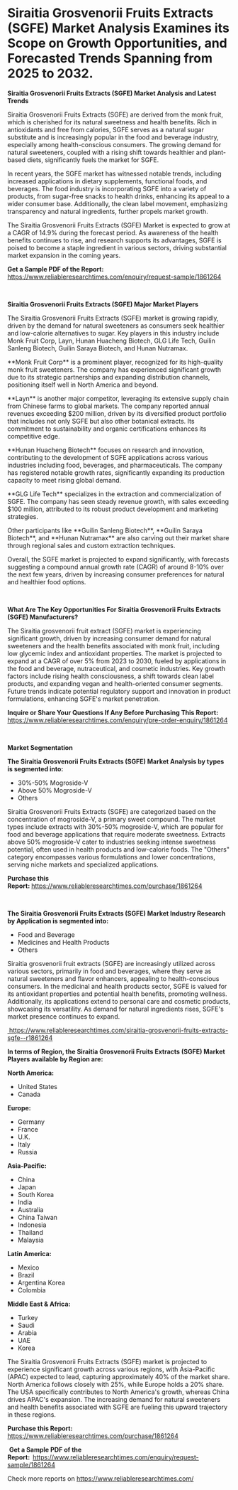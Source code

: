 <p><h1>Siraitia Grosvenorii Fruits Extracts (SGFE) Market Analysis Examines its Scope on Growth Opportunities, and Forecasted Trends Spanning from 2025 to 2032.</h1></p><p><strong>Siraitia Grosvenorii Fruits Extracts (SGFE) Market Analysis and Latest Trends</strong></p>
<p><p>Siraitia Grosvenorii Fruits Extracts (SGFE) are derived from the monk fruit, which is cherished for its natural sweetness and health benefits. Rich in antioxidants and free from calories, SGFE serves as a natural sugar substitute and is increasingly popular in the food and beverage industry, especially among health-conscious consumers. The growing demand for natural sweeteners, coupled with a rising shift towards healthier and plant-based diets, significantly fuels the market for SGFE.</p><p>In recent years, the SGFE market has witnessed notable trends, including increased applications in dietary supplements, functional foods, and beverages. The food industry is incorporating SGFE into a variety of products, from sugar-free snacks to health drinks, enhancing its appeal to a wider consumer base. Additionally, the clean label movement, emphasizing transparency and natural ingredients, further propels market growth.</p><p>The Siraitia Grosvenorii Fruits Extracts (SGFE) Market is expected to grow at a CAGR of 14.9% during the forecast period. As awareness of the health benefits continues to rise, and research supports its advantages, SGFE is poised to become a staple ingredient in various sectors, driving substantial market expansion in the coming years.</p></p>
<p><strong>Get a Sample PDF of the Report:&nbsp;</strong> <a href="https://www.reliableresearchtimes.com/enquiry/request-sample/1861264?utm_campaign=3004&utm_medium=2&utm_source=Github&utm_content=ia&utm_term=03042025&utm_id=siraitia-grosvenorii-fruits-extracts-sgfe">https://www.reliableresearchtimes.com/enquiry/request-sample/1861264</a></p>
<p>&nbsp;</p>
<p><strong>Siraitia Grosvenorii Fruits Extracts (SGFE) Major Market Players</strong></p>
<p><p>The Siraitia Grosvenorii Fruits Extracts (SGFE) market is growing rapidly, driven by the demand for natural sweeteners as consumers seek healthier and low-calorie alternatives to sugar. Key players in this industry include Monk Fruit Corp, Layn, Hunan Huacheng Biotech, GLG Life Tech, Guilin Sanleng Biotech, Guilin Saraya Biotech, and Hunan Nutramax.</p><p>**Monk Fruit Corp** is a prominent player, recognized for its high-quality monk fruit sweeteners. The company has experienced significant growth due to its strategic partnerships and expanding distribution channels, positioning itself well in North America and beyond.</p><p>**Layn** is another major competitor, leveraging its extensive supply chain from Chinese farms to global markets. The company reported annual revenues exceeding $200 million, driven by its diversified product portfolio that includes not only SGFE but also other botanical extracts. Its commitment to sustainability and organic certifications enhances its competitive edge.</p><p>**Hunan Huacheng Biotech** focuses on research and innovation, contributing to the development of SGFE applications across various industries including food, beverages, and pharmaceuticals. The company has registered notable growth rates, significantly expanding its production capacity to meet rising global demand.</p><p>**GLG Life Tech** specializes in the extraction and commercialization of SGFE. The company has seen steady revenue growth, with sales exceeding $100 million, attributed to its robust product development and marketing strategies.</p><p>Other participants like **Guilin Sanleng Biotech**, **Guilin Saraya Biotech**, and **Hunan Nutramax** are also carving out their market share through regional sales and custom extraction techniques.</p><p>Overall, the SGFE market is projected to expand significantly, with forecasts suggesting a compound annual growth rate (CAGR) of around 8-10% over the next few years, driven by increasing consumer preferences for natural and healthier food options.</p></p>
<p>&nbsp;</p>
<p><strong>What Are The Key Opportunities For Siraitia Grosvenorii Fruits Extracts (SGFE) Manufacturers?</strong></p>
<p><p>The Siraitia grosvenorii fruit extract (SGFE) market is experiencing significant growth, driven by increasing consumer demand for natural sweeteners and the health benefits associated with monk fruit, including low glycemic index and antioxidant properties. The market is projected to expand at a CAGR of over 5% from 2023 to 2030, fueled by applications in the food and beverage, nutraceutical, and cosmetic industries. Key growth factors include rising health consciousness, a shift towards clean label products, and expanding vegan and health-oriented consumer segments. Future trends indicate potential regulatory support and innovation in product formulations, enhancing SGFE's market penetration.</p></p>
<p><strong>Inquire or Share Your Questions If Any Before Purchasing This Report:</strong> <a href="https://www.reliableresearchtimes.com/enquiry/pre-order-enquiry/1861264?utm_campaign=3004&utm_medium=2&utm_source=Github&utm_content=ia&utm_term=03042025&utm_id=siraitia-grosvenorii-fruits-extracts-sgfe">https://www.reliableresearchtimes.com/enquiry/pre-order-enquiry/1861264</a></p>
<p>&nbsp;</p>
<p><strong>Market Segmentation</strong></p>
<p><strong>The Siraitia Grosvenorii Fruits Extracts (SGFE) Market Analysis by types is segmented into:</strong></p>
<p><ul><li>30%-50% Mogroside-V</li><li>Above 50% Mogroside-V</li><li>Others</li></ul></p>
<p><p>Siraitia Grosvenorii Fruits Extracts (SGFE) are categorized based on the concentration of mogroside-V, a primary sweet compound. The market types include extracts with 30%-50% mogroside-V, which are popular for food and beverage applications that require moderate sweetness. Extracts above 50% mogroside-V cater to industries seeking intense sweetness potential, often used in health products and low-calorie foods. The "Others" category encompasses various formulations and lower concentrations, serving niche markets and specialized applications.</p></p>
<p><strong>Purchase this Report:&nbsp;</strong><a href="https://www.reliableresearchtimes.com/purchase/1861264?utm_campaign=3004&utm_medium=2&utm_source=Github&utm_content=ia&utm_term=03042025&utm_id=siraitia-grosvenorii-fruits-extracts-sgfe">https://www.reliableresearchtimes.com/purchase/1861264</a></p>
<p>&nbsp;</p>
<p><strong>The Siraitia Grosvenorii Fruits Extracts (SGFE) Market Industry Research by Application is segmented into:</strong></p>
<p><ul><li>Food and Beverage</li><li>Medicines and Health Products</li><li>Others</li></ul></p>
<p><p>Siraitia grosvenorii fruit extracts (SGFE) are increasingly utilized across various sectors, primarily in food and beverages, where they serve as natural sweeteners and flavor enhancers, appealing to health-conscious consumers. In the medicinal and health products sector, SGFE is valued for its antioxidant properties and potential health benefits, promoting wellness. Additionally, its applications extend to personal care and cosmetic products, showcasing its versatility. As demand for natural ingredients rises, SGFE's market presence continues to expand.</p></p>
<p><a href="https://www.reliableresearchtimes.com/siraitia-grosvenorii-fruits-extracts-sgfe--r1861264?utm_campaign=3004&utm_medium=2&utm_source=Github&utm_content=ia&utm_term=03042025&utm_id=siraitia-grosvenorii-fruits-extracts-sgfe">&nbsp;https://www.reliableresearchtimes.com/siraitia-grosvenorii-fruits-extracts-sgfe--r1861264</a></p>
<p><strong>In terms of Region, the Siraitia Grosvenorii Fruits Extracts (SGFE) Market Players available by Region are:</strong></p>
<p>
    <p> <strong> North America: </strong>
        <ul>
            <li>United States</li>
            <li>Canada</li>
        </ul>
        </p> 
    <p> <strong> Europe: </strong>
        <ul>
            <li>Germany</li>
            <li>France</li>
            <li>U.K.</li>
            <li>Italy</li>
            <li>Russia</li>
        </ul>
        </p> 
    <p> <strong> Asia-Pacific: </strong>
        <ul>
            <li>China</li>
            <li>Japan</li>
            <li>South Korea</li>
            <li>India</li>
            <li>Australia</li>
            <li>China Taiwan</li>
            <li>Indonesia</li>
            <li>Thailand</li>
            <li>Malaysia</li>
        </ul>
        </p> 
    <p> <strong> Latin America: </strong>
        <ul>
            <li>Mexico</li>
            <li>Brazil</li>
            <li>Argentina Korea</li>
            <li>Colombia</li>
        </ul>
        </p> 
    <p> <strong> Middle East & Africa: </strong>
        <ul>
            <li>Turkey</li>
            <li>Saudi</li>
            <li>Arabia</li>
            <li>UAE</li>
            <li>Korea</li>
        </ul>
    </p>
    </p>
<p><p>The Siraitia Grosvenorii Fruits Extracts (SGFE) market is projected to experience significant growth across various regions, with Asia-Pacific (APAC) expected to lead, capturing approximately 40% of the market share. North America follows closely with 25%, while Europe holds a 20% share. The USA specifically contributes to North America's growth, whereas China drives APAC's expansion. The increasing demand for natural sweeteners and health benefits associated with SGFE are fueling this upward trajectory in these regions.</p></p>
<p><strong>Purchase this Report: </strong><a href="https://www.reliableresearchtimes.com/purchase/1861264?utm_campaign=3004&utm_medium=2&utm_source=Github&utm_content=ia&utm_term=03042025&utm_id=siraitia-grosvenorii-fruits-extracts-sgfe">https://www.reliableresearchtimes.com/purchase/1861264</a></p>
<p>&nbsp;<strong>Get a Sample PDF of the Report:&nbsp;&nbsp;</strong><a href="https://www.reliableresearchtimes.com/enquiry/request-sample/1861264?utm_campaign=3004&utm_medium=2&utm_source=Github&utm_content=ia&utm_term=03042025&utm_id=siraitia-grosvenorii-fruits-extracts-sgfe">https://www.reliableresearchtimes.com/enquiry/request-sample/1861264</a></p>
<p><strong></strong></p>
<p>Check more reports on <a href="https://www.reliableresearchtimes.com/?utm_campaign=3004&utm_medium=2&utm_source=Github&utm_content=ia&utm_term=03042025&utm_id=siraitia-grosvenorii-fruits-extracts-sgfe">https://www.reliableresearchtimes.com/</a></p>